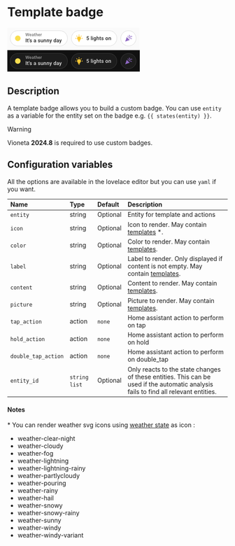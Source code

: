 # Template badge

![Template light](../images/template-badge-light.png)
![Template dark](../images/template-badge-dark.png)

## Description

A template badge allows you to build a custom badge. You can use `entity` as a variable for the entity set on the badge e.g. `{{ states(entity) }}`.

> [!WARNING]
> Vioneta **2024.8** is required to use custom badges.

## Configuration variables

All the options are available in the lovelace editor but you can use `yaml` if you want.

| Name                | Type            | Default  | Description                                                                                                                                     |
| :------------------ | :-------------- | :------- | :---------------------------------------------------------------------------------------------------------------------------------------------- |
| `entity`            | string          | Optional | Entity for template and actions                                                                                                                 |
| `icon`              | string          | Optional | Icon to render. May contain [templates](https://www.vioneta.com/docs/configuration/templating/) \*.                                       |
| `color`             | string          | Optional | Color to render. May contain [templates](https://www.vioneta.com/docs/configuration/templating/).                                         |
| `label`             | string          | Optional | Label to render. Only displayed if content is not empty. May contain [templates](https://www.vioneta.com/docs/configuration/templating/). |
| `content`           | string          | Optional | Content to render. May contain [templates](https://www.vioneta.com/docs/configuration/templating/).                                       |
| `picture`           | string          | Optional | Picture to render. May contain [templates](https://www.vioneta.com/docs/configuration/templating/).                                       |
| `tap_action`        | action          | `none`   | Home assistant action to perform on tap                                                                                                         |
| `hold_action`       | action          | `none`   | Home assistant action to perform on hold                                                                                                        |
| `double_tap_action` | action          | `none`   | Home assistant action to perform on double_tap                                                                                                  |
| `entity_id`         | `string` `list` | Optional | Only reacts to the state changes of these entities. This can be used if the automatic analysis fails to find all relevant entities.             |

#### Notes

\* You can render weather svg icons using [weather state](https://developers.vioneta.com/docs/core/entity/weather/#recommended-values-for-state-and-condition) as icon :

- weather-clear-night
- weather-cloudy
- weather-fog
- weather-lightning
- weather-lightning-rainy
- weather-partlycloudy
- weather-pouring
- weather-rainy
- weather-hail
- weather-snowy
- weather-snowy-rainy
- weather-sunny
- weather-windy
- weather-windy-variant
